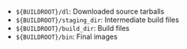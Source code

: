 


- `${BUILDROOT}/dl`: Downloaded source tarballs
- `${BUILDROOT}/staging_dir`: Intermediate build files
- `${BUILDROOT}/build_dir`: Build files
- `${BUILDROOT}/bin`: Final images

